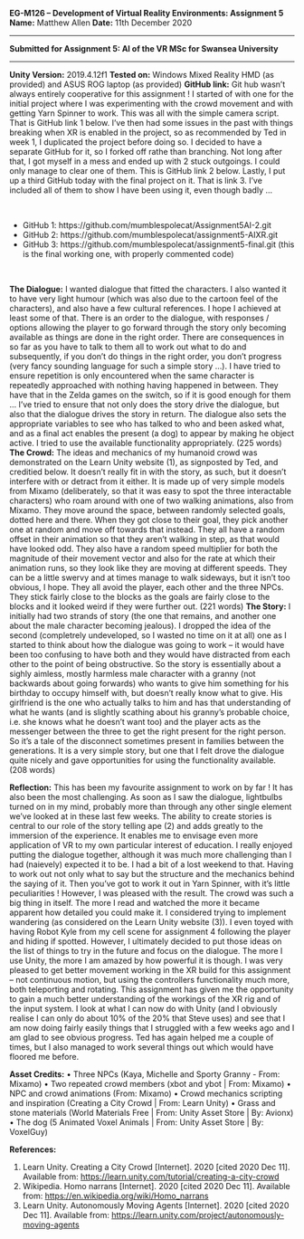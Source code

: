 <strong>EG-M126 – Development of Virtual Reality Environments: Assignment 5</strong>
<strong>Name:</strong>  Matthew Allen
<strong>Date:</strong>  11th December 2020
<hr>
<strong>Submitted for Assignment 5: AI of the VR MSc for Swansea University</strong>
<hr>
<strong>Unity Version:</strong>  2019.4.12f1
<strong>Tested on:</strong>  Windows Mixed Reality HMD (as provided) and ASUS ROG laptop (as provided)
<strong>GitHub link:</strong>  Git hub wasn’t always entirely cooperative for this assignment !  I started of with one for the initial project where I was experimenting with the crowd movement and with getting Yarn Spinner to work.  This was all with the simple camera script.  That is GitHub link 1 below.  I’ve then had some issues in the past with things breaking when XR is enabled in the project, so as recommended by Ted in week 1, I duplicated the project before doing so.  I decided to have a separate GitHub for it, so I forked off rathe than branching.  Not long after that, I got myself in a mess and ended up with 2 stuck outgoings.  I could only manage to clear one of them.  This is GitHub link 2 below.  Lastly, I put up a third GitHub today with the final project on it.  That is link 3.  I’ve included all of them to show I have been using it, even though badly ...
<p>&nbsp;</p>
<ul>
  <li>GitHub 1:  https://github.com/mumblespolecat/Assignment5AI-2.git</li>
  <li>GitHub 2:  https://github.com/mumblespolecat/assignment5-AIXR.git</li>
  <li>GitHub 3:  https://github.com/mumblespolecat/assignment5-final.git   (this is the final working one, with properly commented code)</li>
</ul>
<p>&nbsp;</p>
<strong>The Dialogue:</strong>
I wanted dialogue that fitted the characters.  I also wanted it to have very light humour (which was also due to the cartoon feel of the characters), and also have a few cultural references.  I hope I achieved at least some of that.  There is an order to the dialogue, with responses / options allowing the player to go forward through the story only becoming available as things are done in the right order.  There are consequences in so far as you have to talk to them all to work out what to do and subsequently, if you don’t do things in the right order, you don’t progress (very fancy sounding language for such a simple story …).
I have tried to ensure repetition is only encountered when the same character is repeatedly approached with nothing having happened in between.  They have that in the Zelda games on the switch, so if it is good enough for them …  I’ve tried to ensure that not only does the story drive the dialogue, but also that the dialogue drives the story in return.  The dialogue also sets the appropriate variables to see who has talked to who and been asked what, and as a final act enables the present (a dog) to appear by making he object active.  I tried to use the available functionality appropriately.
(225 words)
<strong>The Crowd:</strong>
The ideas and mechanics of my humanoid crowd was demonstrated on the Learn Unity website (1), as signposted by Ted, and creditied below.  It doesn’t really fit in with the story, as such, but it doesn’t interfere with or detract from it either.  It is made up of very simple models from Mixamo (deliberately, so that it was easy to spot the three interactable characters) who roam around with one of two walking animations, also from Mixamo.  They move around the space, between randomly selected goals, dotted here and there.  When they got close to their goal, they pick another one at random and move off towards that instead.  
They all have a random offset in their animation so that they aren’t walking in step, as that would have looked odd.  They also have a random speed multiplier for both the magnitude of their movement vector and also for the rate at which their animation runs, so they look like they are moving at different speeds.  They can be a little swervy and at times manage to walk sideways, but it isn’t too obvious, I hope.  They all avoid the player, each other and the three NPCs.  They stick fairly close to the blocks as the goals are fairly close to the blocks and it looked weird if they were further out.
(221 words)
<strong>The Story:</strong>
I initially had two strands of story (the one that remains, and another one about the male character becoming jealous).  I dropped the idea of the second (completrely undeveloped, so I wasted no time on it at all) one as I started to think about how the dialogue was going to work – it would have been too confusing to have both and they would have distracted from each other to the point of being obstructive.
So the story is essentially about a sighly aimless, mostly harmless male character with a granny (not backwards about going forwards) who wants to give him something for his birthday to occupy himself with, but doesn’t really know what to give.  His girlfriend is the one who actually talks to him and has that understanding of what he wants (and is slightly scathing about his granny’s probable choice, i.e. she knows what he doesn’t want too) and the player acts as the messenger between the three to get the right present for the right person.  So it’s a tale of the disconnect sometimes present in families between the generations.  It is a very simple story, but one that I felt drove the dialogue quite nicely and gave opportunities for using the functionality available.
(208 words)

<strong>Reflection:</strong>
This has been my favourite assignment to work on by far !  It has also been the most challenging.
As soon as I saw the dialogue, lightbulbs turned on in my mind, probably more than through any other single element we’ve looked at in these last few weeks.  The ability to create stories is central to our role of the story telling ape (2) and adds greatly to the immersion of the experience.  It enables me to envisage even more application of VR to my own particular interest of education.  I really enjoyed putting the dialogue together, although it was much more challenging than I had (naievely) expected it to be.  I had a bit of a lost weekend to that.  Having to work out not only what to say but the structure and the mechanics behind the saying of it.  Then you’ve got to work it out in Yarn Spinner, with it’s little peculiarities !  However, I was pleased with the result.
The crowd was such a big thing in itself.  The more I read and watched the more it became apparent how detailed you could make it.  I considered trying to implement wandering (as considered on the Learn Unity website (3)). I even toyed with having Robot Kyle from  my cell scene for assignment 4 following the player and hiding if spotted.  However, I ultimately decided to put those ideas on the list of things to try in the future and focus on the dialogue.  The more I use Unity, the more I am amazed by how powerful it is though.
I was very pleased to get better movement working in the XR build for this assignment – not continuous motion, but using the controllers functionality much more, both teleporting and rotating.  This assignment has given me the opportunity to gain a much better understanding of the workings of the XR rig and of the input system.
I look at what I can now do with Unity (and I obviously realise I can only do about 10% of the 20% that Steve uses) and see that I am now doing fairly easily things that I struggled with a few weeks ago and I am glad to see obvious progress.  Ted has again helped me a couple of times, but I also managed to work several things out which would have floored me before.

<strong>Asset Credits:</strong>
•	Three NPCs (Kaya, Michelle and Sporty Granny - From: Mixamo)
•	Two repeated crowd members (xbot and ybot | From: Mixamo)
•	NPC and crowd animations (From: Mixamo)
•	Crowd mechanics scripting and inspiration (Creating a City Crowd | From: Learn Unity)
•	Grass and stone materials (World Materials Free | From: Unity Asset Store | By: Avionx)
•	The dog (5 Animated Voxel Animals | From: Unity Asset Store | By: VoxelGuy)

<strong>References:</strong>
1.	Learn Unity. Creating a City Crowd [Internet]. 2020 [cited 2020 Dec 11]. Available from: https://learn.unity.com/tutorial/creating-a-city-crowd
2.	Wikipedia. Homo narrans [Internet]. 2020 [cited 2020 Dec 11]. Available from: https://en.wikipedia.org/wiki/Homo_narrans  
3.	Learn Unity. Autonomously Moving Agents [Internet]. 2020 [cited 2020 Dec 11]. Available from: https://learn.unity.com/project/autonomously-moving-agents  


